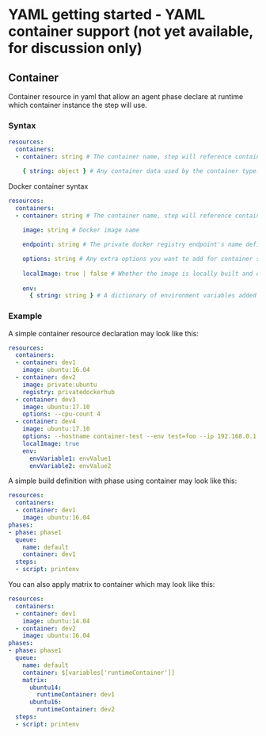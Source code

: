 
# YAML getting started - YAML container support (not yet available, for discussion only) 
 
## Container

Container resource in yaml that allow an agent phase declare at runtime which container instance the step will use.

### Syntax

```yaml
resources:
  containers:
  - container: string # The container name, step will reference container by name.

    { string: object } # Any container data used by the container type.
```

Docker container syntax
```yaml
resources:
  containers:
  - container: string # The container name, step will reference container by name.    
    
    image: string # Docker image name

    endpoint: string # The private docker registry endpoint's name defined in VSTS

    options: string # Any extra options you want to add for container startup.
    
    localImage: true | false # Whether the image is locally built and don't pull from docker registry
    
    env:
      { string: string } # A dictionary of environment variables added during container creation
```

### Example

A simple container resource declaration may look like this:

```yaml
resources:
  containers:
  - container: dev1
    image: ubuntu:16.04
  - container: dev2
    image: private:ubuntu
    registry: privatedockerhub
  - container: dev3
    image: ubuntu:17.10
    options: --cpu-count 4
  - container: dev4
    image: ubuntu:17.10
    options: --hostname container-test --env test=foo --ip 192.168.0.1
    localImage: true
    env:
      envVariable1: envValue1
      envVariable2: envValue2
```

A simple build definition with phase using container may look like this:

```yaml
resources:
  containers:
  - container: dev1
    image: ubuntu:16.04
phases:
- phase: phase1
  queue:
    name: default
    container: dev1
  steps:
  - script: printenv
```

You can also apply matrix to container which may look like this:

```yaml
resources:
  containers:
  - container: dev1
    image: ubuntu:14.04
  - container: dev2
    image: ubuntu:16.04
phases:
- phase: phase1
  queue:
    name: default
    container: $[variables['runtimeContainer']]
    matrix:
      ubuntu14:
        runtimeContainer: dev1
      ubuntu16:
        runtimeContainer: dev2
  steps:
  - script: printenv
```
